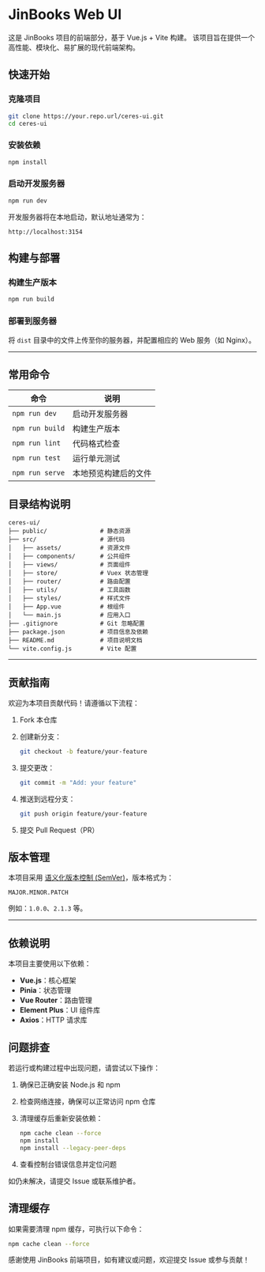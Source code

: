# JinBooks Web UI

这是 JinBooks 项目的前端部分，基于 Vue.js + Vite 构建。
该项目旨在提供一个高性能、模块化、易扩展的现代前端架构。

## 快速开始

### 克隆项目

```bash
git clone https://your.repo.url/ceres-ui.git
cd ceres-ui
````

### 安装依赖

```bash
npm install
```

### 启动开发服务器

```bash
npm run dev
```

开发服务器将在本地启动，默认地址通常为：

```
http://localhost:3154
```

## 构建与部署

### 构建生产版本

```bash
npm run build
```

### 部署到服务器

将 `dist` 目录中的文件上传至你的服务器，并配置相应的 Web 服务（如 Nginx）。

---

## 常用命令

| 命令              | 说明         |
|-----------------|------------|
| `npm run dev`   | 启动开发服务器    |
| `npm run build` | 构建生产版本     |
| `npm run lint`  | 代码格式检查     |
| `npm run test`  | 运行单元测试     |
| `npm run serve` | 本地预览构建后的文件 |

## 目录结构说明

```
ceres-ui/
├── public/               # 静态资源
├── src/                  # 源代码
│   ├── assets/           # 资源文件
│   ├── components/       # 公共组件
│   ├── views/            # 页面组件
│   ├── store/            # Vuex 状态管理
│   ├── router/           # 路由配置
│   ├── utils/            # 工具函数
│   ├── styles/           # 样式文件
│   ├── App.vue           # 根组件
│   └── main.js           # 应用入口
├── .gitignore            # Git 忽略配置
├── package.json          # 项目信息及依赖
├── README.md             # 项目说明文档
└── vite.config.js        # Vite 配置
```

---

## 贡献指南

欢迎为本项目贡献代码！请遵循以下流程：

1. Fork 本仓库

2. 创建新分支：

   ```bash
   git checkout -b feature/your-feature
   ```

3. 提交更改：

   ```bash
   git commit -m "Add: your feature"
   ```

4. 推送到远程分支：

   ```bash
   git push origin feature/your-feature
   ```

5. 提交 Pull Request（PR）

## 版本管理

本项目采用 [语义化版本控制 (SemVer)](https://semver.org/lang/zh-CN/)，版本格式为：

```
MAJOR.MINOR.PATCH
```

例如：`1.0.0`、`2.1.3` 等。

---

## 依赖说明

本项目主要使用以下依赖：

* **Vue.js**：核心框架
* **Pinia**：状态管理
* **Vue Router**：路由管理
* **Element Plus**：UI 组件库
* **Axios**：HTTP 请求库

## 问题排查

若运行或构建过程中出现问题，请尝试以下操作：

1. 确保已正确安装 Node.js 和 npm

2. 检查网络连接，确保可以正常访问 npm 仓库

3. 清理缓存后重新安装依赖：

   ```bash
   npm cache clean --force
   npm install
   npm install --legacy-peer-deps
   ```

4. 查看控制台错误信息并定位问题

如仍未解决，请提交 Issue 或联系维护者。

## 清理缓存

如果需要清理 npm 缓存，可执行以下命令：

```bash
npm cache clean --force
```

感谢使用 JinBooks 前端项目，如有建议或问题，欢迎提交 Issue 或参与贡献！
